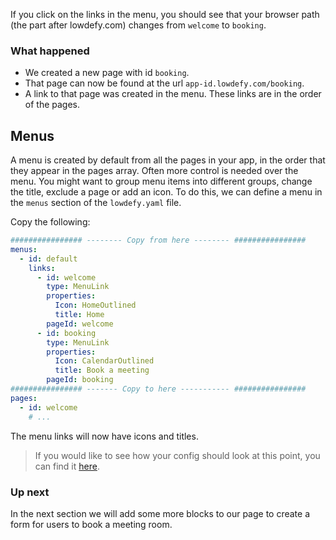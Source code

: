 If you click on the links in the menu, you should see that your browser path (the part after lowdefy.com) changes from `welcome` to `booking`.

### What happened

- We created a new page with id `booking`.
- That page can now be found at the url `app-id.lowdefy.com/booking`.
- A link to that page was created in the menu. These links are in the order of the pages.

## Menus

A menu is created by default from all the pages in your app, in the order that they appear in the pages array. Often more control is needed over the menu. You might want to group menu items into different groups, change the title, exclude a page or add an icon. To do this, we can define a menu in the `menus` section of the `lowdefy.yaml` file.

Copy the following:

```yaml
################ -------- Copy from here -------- ################
menus:
  - id: default
    links:
      - id: welcome
        type: MenuLink
        properties:
          Icon: HomeOutlined
          title: Home
        pageId: welcome
      - id: booking
        type: MenuLink
        properties:
          Icon: CalendarOutlined
          title: Book a meeting
        pageId: booking
################ ------- Copy to here ----------- ################
pages:
  - id: welcome
    # ...
```

The menu links will now have icons and titles.

>  If you would like to see how your config should look at this point, you can find it [here](tutorial-create-page-config).

### Up next

In the next section we will add some more blocks to our page to create a form for users to book a meeting room.

